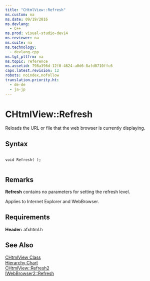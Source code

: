 ```yaml
---
title: "CHtmlView::Refresh"
ms.custom: na
ms.date: 09/19/2016
ms.devlang: 
  - C++
ms.prod: visual-studio-dev14
ms.reviewer: na
ms.suite: na
ms.technology: 
  - devlang-cpp
ms.tgt_pltfrm: na
ms.topic: reference
ms.assetid: 798a396d-12f0-4624-a0d6-8afd0710ffc6
caps.latest.revision: 12
robots: noindex,nofollow
translation.priority.ht: 
  - de-de
  - ja-jp
---
```

# CHtmlView::Refresh
Reloads the URL or file that the web browser is currently displaying.  
  
## Syntax  
  
```  
  
void Refresh( );  
  
```  
  
## Remarks  
 **Refresh** contains no parameters for setting the refresh level.  
  
 Applies to Internet Explorer and WebBrowser.  
  
## Requirements  
 **Header:** afxhtml.h  
  
## See Also  
 [CHtmlView Class](../vs140/CHtmlView-Class.md)   
 [Hierarchy Chart](../vs140/Hierarchy-Chart.md)   
 [CHtmlView::Refresh2](../vs140/CHtmlView--Refresh2.md)   
 [IWebBrowser2::Refresh](https://msdn.microsoft.com/en-us/library/aa768258.aspx)